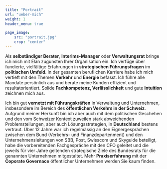 ```yaml
---
title: "Portrait"
url: "ueber-mich"
weight: 1
header_menu: true

page_image:
    src: "portrait.jpg"
    crop: "center"
---
```



Als **selbständiger Berater**, **Interims-Manager** oder **Verwaltungsrat** bringe ich mich mit Elan zugunsten Ihrer Organisation ein. Ich verfüge über fundierte, vielfältige Erfahrungen in **strategischen Führungsfragen** im **politischen Umfeld**. In der gesamten beruflichen Karriere habe ich mich vertieft mit den Themen **Verkehr** und **Energie** befasst. Ich führe alle Mandate persönlich aus und berate meine Kunden effizient und resultatorientiert. Solide **Fachkompetenz, Verlässlichkeit** und gute **Intuition** zeichnen mich aus.

Ich bin gut **vernetzt mit Führungskräften** in Verwaltung und Unternehmen, insbesondere im Bereich des **öffentlichen Verkehrs in der Schweiz**. Aufgrund meiner Herkunft bin ich aber auch mit dem politischen Geschehen und den vom Schweizer Kontext zuweilen stark abweichenden Problemstellungen, aber auch Lösungsstrategien, in **Deutschland** bestens vertraut. Über 12 Jahre war ich regelmässig an den Eignergesprächen zwischen dem Bund (Verkehrs- und Finanzdepartenment) und den Unternehmensleitungen von SBB, Post, Swisscom und Skyguide beteiligt, habe die vorbereitenden Fachgespräche mit den CFO geleitet und die jeweils für vier Jahre geltenden strategische Ziele des Bundesrats für die genannten Unternehmen mitgestaltet. Mehr **Praxiserfahrung** mit der **Coporate Governace** öffentlicher Unternehmen werden Sie kaum finden.
